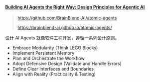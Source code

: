 #### [Building AI Agents the Right Way: Design Principles for Agentic AI](https://freedium.cfd/https://ai.gopubby.com/building-ai-agents-the-right-way-design-principles-for-agentic-ai-47d1b92f0124)

> https://github.com/BrainBlend-AI/atomic-agents
>
> https://brainblend-ai.github.io/atomic-agents/

设计 AI Agents 就像软件工程开发，遵循一系列设计原则。

+ Embrace Modularity (Think LEGO Blocks)
+ Implement Persistent Memory
+ Plan and Orchestrate the Workflow
+ Adopt Defensive Design (Validate and Handle Errors)
+ Define Clear Interfaces and Boundaries
+ Align with Reality (Practicality & Testing)